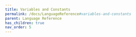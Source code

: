 ```yaml
---
title: Variables and Constants
permalink: /docs/LanguageReference#variables-and-constants
parent: Language Reference
has_children: true
nav_order: 5
---
```


